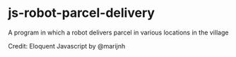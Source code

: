 # js-robot-parcel-delivery
A program in which a robot delivers parcel in various locations in the village


Credit: Eloquent Javascript by @marijnh
